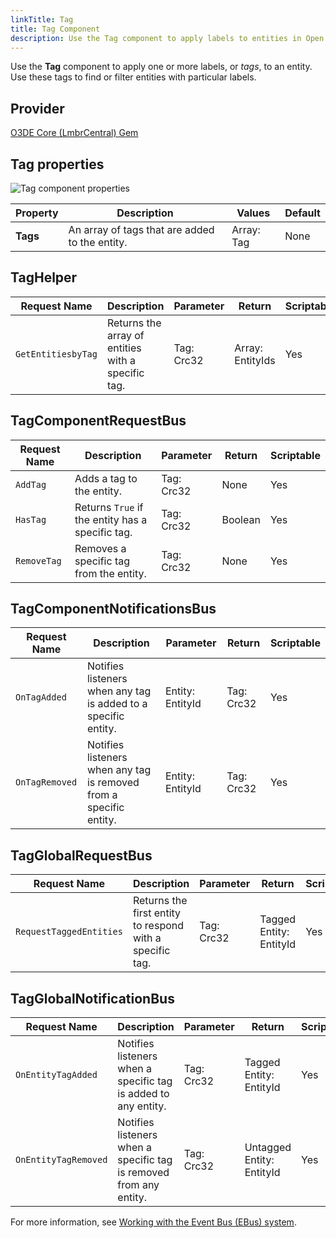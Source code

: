 ```yaml
---
linkTitle: Tag
title: Tag Component
description: Use the Tag component to apply labels to entities in Open 3D Engine (O3DE).
---
```


Use the **Tag** component to apply one or more labels, or *tags*, to an entity. Use these tags to find or filter entities with particular labels.

## Provider

[O3DE Core (LmbrCentral) Gem](/docs/user-guide/gems/reference/o3de-core)

## Tag properties

![Tag component properties](/images/user-guide/components/reference/gameplay/tag-component.png)

| Property | Description | Values | Default |
|-|-|-|-|
| **Tags** | An array of tags that are added to the entity. | Array: Tag | None |

## TagHelper

| Request Name | Description | Parameter | Return | Scriptable |
|-|-|-|-|-|
| `GetEntitiesbyTag` | Returns the array of entities with a specific tag. | Tag: Crc32 | Array: EntityIds | Yes |

## TagComponentRequestBus

| Request Name | Description | Parameter | Return | Scriptable |
|-|-|-|-|-|
| `AddTag` | Adds a tag to the entity. | Tag: Crc32 | None | Yes |
| `HasTag` | Returns `True` if the entity has a specific tag. | Tag: Crc32 | Boolean | Yes |
| `RemoveTag` | Removes a specific tag from the entity. | Tag: Crc32 | None | Yes |

## TagComponentNotificationsBus

| Request Name | Description | Parameter | Return | Scriptable |
|-|-|-|-|-|
| `OnTagAdded` | Notifies listeners when any tag is added to a specific entity. | Entity: EntityId | Tag: Crc32 | Yes |
| `OnTagRemoved` | Notifies listeners when any tag is removed from a specific entity. | Entity: EntityId | Tag: Crc32 | Yes |

## TagGlobalRequestBus

| Request Name | Description | Parameter | Return | Scriptable |
|-|-|-|-|-|
| `RequestTaggedEntities` | Returns the first entity to respond with a specific tag. | Tag: Crc32 | Tagged Entity: EntityId | Yes |

## TagGlobalNotificationBus

| Request Name | Description | Parameter | Return | Scriptable |
|-|-|-|-|-|
| `OnEntityTagAdded` | Notifies listeners when a specific tag is added to any entity. | Tag: Crc32 | Tagged Entity: EntityId | Yes |
| `OnEntityTagRemoved` | Notifies listeners when a specific tag is removed from any entity. | Tag: Crc32 | Untagged Entity: EntityId | Yes |

For more information, see [Working with the Event Bus (EBus) system](/docs/user-guide/programming/messaging/ebus/).
